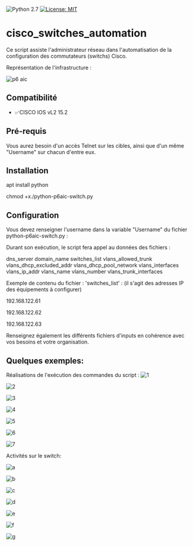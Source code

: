 ![Python 2.7](https://img.shields.io/badge/python-2.7%2B-green)
[![License: MIT](https://img.shields.io/badge/License-MIT-yellow.svg)](https://opensource.org/licenses/MIT)

# cisco_switches_automation
Ce script assiste l'administrateur réseau dans l'automatisation de la configuration des commutateurs (switchs) Cisco.

Représentation de l'infrastructure :

![p6 aic](https://user-images.githubusercontent.com/46109209/121824670-6b79ac80-cc9d-11eb-8a6d-826758fb2fbf.png)


## Compatibilité
 - :white_check_mark:CISCO IOS vL2 15.2


## Pré-requis
Vous aurez besoin d'un accès Telnet sur les cibles, ainsi que d'un même "Username" sur chacun d'entre eux.

## Installation

apt install python

chmod +x./python-p6aic-switch.py

## Configuration
Vous devez renseigner l'username dans la variable "Username" du fichier python-p6aic-switch.py :

Durant son exécution, le script fera appel au données des fichiers :

dns_server
domain_name
switches_list
vlans_allowed_trunk
vlans_dhcp_excluded_addr
vlans_dhcp_pool_network
vlans_interfaces
vlans_ip_addr
vlans_name
vlans_number
vlans_trunk_interfaces

Exemple de contenu du fichier : 'switches_list' : (il s'agit des adresses IP des équipements à configurer)

192.168.122.61

192.168.122.62

192.168.122.63

Renseignez également les différents fichiers d'inputs en cohérence avec vos besoins et votre organisation.

## Quelques exemples:

Réalisations de l'exécution des commandes du script :
![1](https://user-images.githubusercontent.com/46109209/121824257-5ea78980-cc9a-11eb-9328-0e8ba02b506b.png)

![2](https://user-images.githubusercontent.com/46109209/121824258-60714d00-cc9a-11eb-9171-a8dfeee2f143.png)

![3](https://user-images.githubusercontent.com/46109209/121824262-65ce9780-cc9a-11eb-9f7a-69bd6821c04c.png)

![4](https://user-images.githubusercontent.com/46109209/121824264-69621e80-cc9a-11eb-8200-03c176a453a9.png)

![5](https://user-images.githubusercontent.com/46109209/121824265-6c5d0f00-cc9a-11eb-931a-eced5a922a14.png)

![6](https://user-images.githubusercontent.com/46109209/121824266-6f57ff80-cc9a-11eb-9017-893222389c5d.png)

![7](https://user-images.githubusercontent.com/46109209/121824269-741cb380-cc9a-11eb-94b8-b8a8ea216874.png)


Activités sur le switch:

![a](https://user-images.githubusercontent.com/46109209/121824446-c90cf980-cc9b-11eb-8bfa-50b8ad4081cf.png)

![b](https://user-images.githubusercontent.com/46109209/121824452-cf9b7100-cc9b-11eb-90d0-1fc2d397f42d.png)

![c](https://user-images.githubusercontent.com/46109209/121824456-d32ef800-cc9b-11eb-97af-05fbabbab5ef.png)

![d](https://user-images.githubusercontent.com/46109209/121824459-d629e880-cc9b-11eb-919e-e9679b0b1af9.png)

![e](https://user-images.githubusercontent.com/46109209/121824464-d9bd6f80-cc9b-11eb-8238-2be5fb0d64d9.png)

![f](https://user-images.githubusercontent.com/46109209/121824467-dcb86000-cc9b-11eb-8900-ad153580656b.png)

![g](https://user-images.githubusercontent.com/46109209/121824470-dfb35080-cc9b-11eb-847a-c171425353fa.png)

